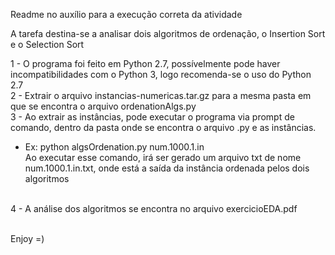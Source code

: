 Readme no auxílio para a execução correta da atividade

A tarefa destina-se a analisar dois algoritmos de ordenação, o Insertion Sort e o Selection Sort

1 - O programa foi feito em Python 2.7, possívelmente pode haver incompatibilidades com o Python 3, logo recomenda-se o uso do Python 2.7<br>
2 - Extrair o arquivo instancias-numericas.tar.gz para a mesma pasta em que se encontra o arquivo ordenationAlgs.py<br>
3 - Ao extrair as instâncias, pode executar o programa via prompt de comando, dentro da pasta onde se encontra o arquivo .py e as instâncias.
  - Ex: python algsOrdenation.py num.1000.1.in<br>
  Ao executar esse comando, irá ser gerado um arquivo txt de nome num.1000.1.in.txt, onde está a saída da instância ordenada pelos dois algoritmos
<br>
4 - A análise dos algoritmos se encontra no arquivo exercicioEDA.pdf<br><br>

Enjoy =)
